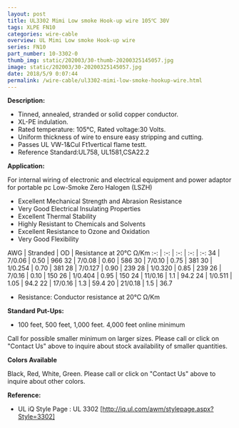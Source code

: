 ```yaml
---
layout: post 
title: UL3302 Mimi Low smoke Hook-up wire 105℃ 30V
tags: XLPE FN10
categories: wire-cable
overview: UL Mimi Low smoke Hook-up wire
series: FN10
part_number: 10-3302-0
thumb_img: static/202003/30-thumb-20200325145057.jpg
image: static/202003/30-20200325145057.jpg
date: 2018/5/9 0:07:44
permalink: /wire-cable/ul3302-mimi-low-smoke-hookup-wire.html
---
```



__Description:__

* Tinned, annealed, stranded or solid copper conductor.
* XL-PE indulation.
* Rated temperature: 105℃, Rated voltage:30 Volts.
* Uniform thickness of wire to ensure easy stripping and cutting.
* Passes UL VW-1&amp;Cul Ft1vertical flame testt.
* Reference Standard:UL758, UL1581,CSA22.2

__Application:__


For internal wiring of electronic and electrical equipment and power adaptor for portable pc
Low-Smoke Zero Halogen (LSZH)

* Excellent Mechanical Strength and Abrasion Resistance
* Very Good Electrical Insulating Properties
* Excellent Thermal Stability
* Highly Resistant to Chemicals and Solvents
* Excellent Resistance to Ozone and Oxidation
* Very Good Flexibility

AWG | Stranded | OD | Resistance at 20℃ Ω/Km
:-: | :-: |  :-: |  :-: |  :-: 
34 | 7/0.06 | 0.50 | 966
32 | 7/0.08 | 0.60 | 586
30 | 7/0.10 | 0.75 | 381
30 | 1/0.254 | 0.70 | 381
28 | 7/0.127 | 0.90 | 239
28 | 1/0.320 | 0.85 | 239
26 | 7/0.16 | 0.10 | 150
26 | 1/0.404 | 0.95 | 150
24 | 11/0.16 | 1.1 | 94.2
24 | 1/0.511 | 1.05 | 94.2
22 | 17/0.16 | 1.3 | 59.4
20 | 21/0.18 | 1.5 | 36.7

* Resistance: Conductor resistance at 20℃ Ω/Km

__Standard Put-Ups:__

* 100 feet, 500 feet, 1,000 feet.  4,000 feet online minimum

Call for possible smaller minimum on larger sizes.  Please call or click on "Contact Us" above to inquire about stock availability of smaller quantities. 

__Colors Available__

Black, Red, White, Green.  Please call or click on "Contact Us" above to inquire about other colors.

__Reference:__

*  UL iQ Style Page : UL 3302 [http://iq.ul.com/awm/stylepage.aspx?Style=3302] 
